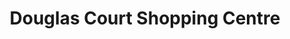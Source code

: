 ---
title: "Douglas Court Shopping Centre"
url: /douglas/douglas-court-shopping-centre/
shop: Einkaufszentrum
---